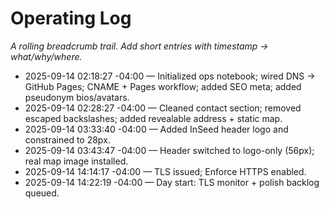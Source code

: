 ﻿# Operating Log
_A rolling breadcrumb trail. Add short entries with timestamp → what/why/where._

- 2025-09-14 02:18:27 -04:00 — Initialized ops notebook; wired DNS → GitHub Pages; CNAME + Pages workflow; added SEO meta; added pseudonym bios/avatars.
- 2025-09-14 02:28:27 -04:00 — Cleaned contact section; removed escaped backslashes; added revealable address + static map.
- 2025-09-14 03:33:40 -04:00 — Added InSeed header logo and constrained to 28px.
- 2025-09-14 03:43:47 -04:00 — Header switched to logo-only (56px); real map image installed.
- 2025-09-14 14:14:17 -04:00 — TLS issued; Enforce HTTPS enabled.
- 2025-09-14 14:22:19 -04:00 — Day start: TLS monitor + polish backlog queued.
